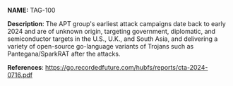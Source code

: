 **NAME:**
TAG-100

**Description**:
The APT group's earliest attack campaigns date back to early 2024 and are of unknown origin, targeting government, diplomatic, and semiconductor targets in the U.S., U.K., and South Asia, and delivering a variety of open-source go-language variants of Trojans such as Pantegana/SparkRAT after the attacks.

**References**:
https://go.recordedfuture.com/hubfs/reports/cta-2024-0716.pdf